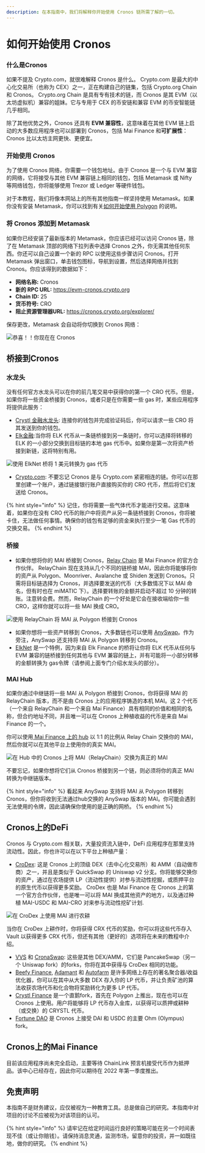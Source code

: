 ```yaml
---
description: 在本指南中，我们将解释你开始使用 Cronos 链所需了解的一切。
---
```


# 如何开始使用 Cronos

### 什么是Cronos

如果不提及 Crypto.com，就很难解释 Cronos 是什么。 Crypto.com 是最大的中心化交易所（也称为 CEX）之一，正在构建自己的链集，包括 Crypto.org Chain 和 Cronos。 Crypto.org Chain 是具有专有技术的链，而 Cronos 是其 EVM（以太坊虚拟机）兼容的姐妹。它与专用于 CEX 的币安链和兼容 EVM 的币安智能链几乎相同。

除了其他优势之外，Cronos 还具有 **EVM 兼容性**，这意味着在其他 EVM 链上启动的大多数应用程序也可以部署到 Cronos，包括 Mai Finance 和**可扩展性**：Cronos 比以太坊主网更快、更便宜。

### 开始使用 Cronos

为了使用 Cronos 网络，你需要一个钱包地址。由于 Cronos 是一个与 EVM 兼容的网络，它将接受与其他 EVM 兼容链上相同的钱包，包括 Metamask 或 Nifty 等网络钱包，你将能够使用 Trezor 或 Ledger 等硬件钱包。

对于本教程，我们将像本网站上的所有其他指南一样坚持使用 Metamask。如果你没有安装 Metamask，你可以找到有关[如何开始使用 Polygon](../polygon/how-to-get-started-on-polygon.md) 的说明。

### 将 Cronos 添加到 Metamask

如果你已经安装了最新版本的 Metamask，你应该已经可以访问 Cronos 链，除了在 Metamask 顶部的网络下拉列表中选择 Cronos 之外，你无需其他任何东西。你还可以自己设置一个新的 RPC 以使用这些步骤访问 Cronos。打开 Metamask 弹出窗口，单击钱包图标，导航到设置，然后选择网络并找到 Cronos。你应该得到的数据如下：

* **网络名称:** Cronos
* **新的 RPC URL:** https://evm-cronos.crypto.org
* **Chain ID:** 25
* **货币符号:** CRO
* **阻止资源管理器URL:** https://cronos.crypto.org/explorer/

保存更改，Metamask 会自动将你切换到 Cronos 网络：

![恭喜！！你现在在 Cronos](../../.gitbook/assets/Cronos-onboarding-1.png)

## 桥接到Cronos

### 水龙头

没有任何官方水龙头可以在你的前几笔交易中获得你的第一个 CRO 代币。但是，如果你将一些资金桥接到 Cronos，或者只是在你需要一些 gas 时，某些应用程序将提供此服务：

* [Crystl 金融水龙头](https://cronos.crystl.finance/faucet): 连接你的钱包并完成验证码后，你可以请求一些 CRO 将其发送到你的钱包。
* [Elk金融](https://app.elk.finance/#/elknet):当你将 ELK 代币从一条链桥接到另一条链时，你可以选择将转移的 ELK 的一小部分交换到目标链的本地 gas 代币中。如果你是第一次将资产桥接到新链，这将特别有用。

![使用 ElkNet 桥将 1 美元转换为 gas 代币](../../.gitbook/assets/Cronos-onboarding-2.png)

* [Crypto.com](https://crypto.com/): 不要忘记 Cronos 是与 Crypto.com 紧密相连的链。你可以在那里创建一个账户，通过链接银行账户直接购买你的 CRO 代币，然后将它们发送给 Cronos。

{% hint style="info" %}
记住，你将需要一些气体代币才能进行交易。这意味着，如果你在没有 CRO 代币的账户中将资产从另一条链桥接到 Cronos，你将被卡住，无法做任何事情。确保你的钱包有足够的资金来执行至少一笔 Gas 代币的交换交易。
{% endhint %}

### 桥接

* 如果你想将你的 MAI 桥接到 Cronos，[Relay Chain](https://app.relaychain.com/transfer#/) 是 Mai Finance 的官方合作伙伴。 RelayChain 现在支持从几个不同的链桥接 MAI，因此你将能够将你的资产从 Polygon、Moonriver、Avalanche 或 Shiden 发送到 Cronos。只需将目标链选择为 Cronos，并选择要发送的代币（大多数情况下以 MAI 命名，但有时也在 miMATIC 下）。选择要转账的金额并启动不超过 10 分钟的转账。注意转会费。然而，RelayChain 的一个好处是它会在接收端给你一些 CRO，这样你就可以将一些 MAI 换成 CRO。

![使用 RelayChain 将 MAI 从 Polygon 桥接到 Cronos](../../.gitbook/assets/Cronos-onboarding-3.png)

* 如果你想将一些资产转移到 Cronos，大多数链也可以使用 [AnySwap](https://anyswap.exchange/#/router)。作为旁注，AnySwap 还支持将 MAI 从 Polygon 转移到 Cronos。
* [ElkNet](https://app.elk.finance/#/elknet) 是一个特例，因为来自 Elk Finance 的桥将让你将 ELK 代币从任何与 EVM 兼容的链桥接到任何其他与 EVM 兼容的链上，并有可能将一小部分转移的金额转换为 gas令牌（请参阅上面专门介绍水龙头的部分）。

### MAI Hub

如果你通过中继链将一些 MAI 从 Polygon 桥接到 Cronos，你将获得 MAI 的 RelayChain 版本，而不是由 Cronos 上的应用程序铸造的本机 MAI。这 2 个代币（一个来自 RelayChain 和一个来自 Mai Finance）具有相同的价值和相同的名称，但合约地址不同，并且唯一可以在 Cronos 上种植收益的代币是来自 Mai Finance 的一个。

你可以使用[ Mai Finance 上的 hub](https://app.mai.finance/hub) 以 1:1 的比例从 Relay Chain 交换你的 MAI，然后你就可以在其他平台上使用你的真实 MAI。

![在 Hub 中的 Cronos 上将 MAI（RelayChain）交换为真正的 MAI](../../.gitbook/assets/Cronos-onboarding-4.png)

不要忘记，如果你想将它们从 Cronos 桥接到另一个链，则必须将你的真正 MAI 转换为中继链版本。

{% hint style="info" %}
看起来 AnySwap 支持将 MAI 从 Polygon 转移到 Cronos，但你将收到无法通过hub交换的 AnySwap 版本的 MAI。你可能会遇到无法使用的令牌，因此请确保你使用的是正确的网桥。
{% endhint %}

## Cronos上的DeFi

Cronos 与 Crypto.com 相关联，大量投资流入链中，DeFi 应用程序在那里支持流动性。因此，你也许可以在以下平台上种植产量：

* [CroDex](https://swap.crodex.app/#/swap): 这是 Cronos 上的顶级 DEX（去中心化交易所）和 AMM（自动做市商）之一，并且是类似于 QuickSwap 的 Uniswap v2 分支。你将能够交换你的资产，通过在农场提供 LP（流动性提供）对参与流动性挖掘，或质押平台的原生代币以获得更多奖励。 CroDex 也是 Mai Finance 在 Cronos 上的第一个官方合作伙伴，也是唯一可以将 MAI 换成其他资产的地方，以及通过种植 MAI-USDC 和 MAI-CRO 对来参与流动性挖矿计划.

![在 CroDex 上使用 MAI 进行农耕](../../.gitbook/assets/Cronos-onboarding-5.png)

当你在 CroDex 上耕作时，你将获得 CRX 代币的奖励，你可以将这些代币存入 Vault 以获得更多 CRX 代币，但还有其他（更好的）选项将在未来的教程中介绍。

* [VVS](https://vvs.finance/) 和 [CronaSwap](https://app.cronaswap.org/): 这些是其他 DEX/AMM，它们是 PancakeSwap（另一个 Uniswap fork）的forks，你将在其中获得与 CroDex 相同的功能。
* [Beefy Finance](https://app.beefy.finance/#/cronos), [Adamant](https://adamant.finance/) 和 [Autofarm](https://autofarm.network/cronos/) 是许多网络上存在的著名聚合器/收益优化器，你可以在其中从大多数 DEX 存入你的 LP 代币，并让负责矿池的算法收获农场代币和化合物将奖励转化为更多 LP 代币。
* [Crystl Finance](https://cronos.crystl.finance) 是一个直鹅fork，首先在 Polygon 上推出，现在也可以在 Cronos 上使用。用户将能够将 LP 代币存入金库，以获得可以质押或耕种（或交换）的 CRYSTL 代币。
* [Fortune DAO](https://www.fortunedao.com/#/) 是 Cronos 上接受 DAI 和 USDC 的主要 Ohm (Olympus) fork。

## Cronos上的Mai Finance

目前该应用程序尚未完全启动，主要等待 ChainLink 预言机接受代币作为抵押品。该中心已经存在，因此你可以期待在 2022 年第一季度推出。

## 免责声明

本指南不是财务建议，应仅被视为一种教育工具。总是做自己的研究。本指南中对项目的讨论不应被视为对该项目的认可。

{% hint style="info" %}
请牢记在给定时间运行良好的策略可能在另一个时间表现不佳（或让你赔钱）。请保持消息灵通，监测市场，留意你的投资，并一如既往地，做你的研究。
{% endhint %}
